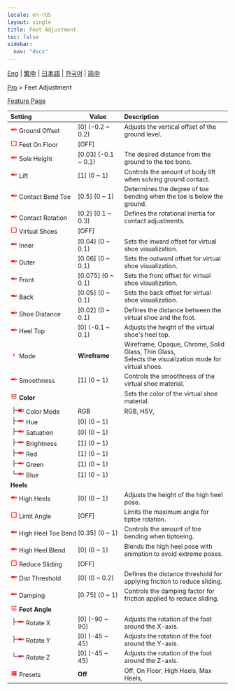 ```yaml
---
locale: en-rUS
layout: single
title: Feet Adjustment
toc: false
sidebar:
  nav: "docs"
---
```

[Eng](/dancexr/menu/2025.4/actor/feet_adjustment) | [繁中](/tw/dancexr/menu/2025.4/actor/feet_adjustment) | [日本語](/jp/dancexr/menu/2025.4/actor/feet_adjustment) | [한국어](/kr/dancexr/menu/2025.4/actor/feet_adjustment) | [简中](/zh/dancexr/menu/2025.4/actor/feet_adjustment)

[Pro](../menu#Pro) > Feet Adjustment



[Feature Page](/dancexr/features/feet_adjustment)

| Setting | Value | Description |
| :--- | --- | :--- |
|<nobr><img src="/images/icon/ic_slider.png" alt="slider icon"/> Ground Offset</nobr>| [0] (-0.2 ~ 0.2) | Adjusts the vertical offset of the ground level.
|<nobr><img src="/images/icon/ic_check_off.png" alt="check off icon"/> Feet On Floor</nobr>| [OFF] | 
|<nobr><img src="/images/icon/ic_slider.png" alt="slider icon"/> Sole Height</nobr>| [0.03] (-0.1 ~ 0.1) | The desired distance from the ground to the toe bone.
|<nobr><img src="/images/icon/ic_slider.png" alt="slider icon"/> Lift</nobr>| [1] (0 ~ 1) | Controls the amount of body lift when solving ground contact.
|<nobr><img src="/images/icon/ic_slider.png" alt="slider icon"/> Contact Bend Toe</nobr>| [0.5] (0 ~ 1) | Determines the degree of toe bending when the toe is below the ground.
|<nobr><img src="/images/icon/ic_slider.png" alt="slider icon"/> Contact Rotation</nobr>| [0.2] (0.1 ~ 0.3) | Defines the rotational inertia for contact adjustments.
|<nobr><img src="/images/icon/ic_check_off.png" alt="check off icon"/> Virtual Shoes</nobr>| [OFF] | 
|<nobr><img src="/images/icon/ic_slider.png" alt="slider icon"/> Inner</nobr>| [0.04] (0 ~ 0.1) | Sets the inward offset for virtual shoe visualization.
|<nobr><img src="/images/icon/ic_slider.png" alt="slider icon"/> Outer</nobr>| [0.06] (0 ~ 0.1) | Sets the outward offset for virtual shoe visualization.
|<nobr><img src="/images/icon/ic_slider.png" alt="slider icon"/> Front</nobr>| [0.075] (0 ~ 0.1) | Sets the front offset for virtual shoe visualization.
|<nobr><img src="/images/icon/ic_slider.png" alt="slider icon"/> Back</nobr>| [0.05] (0 ~ 0.1) | Sets the back offset for virtual shoe visualization.
|<nobr><img src="/images/icon/ic_slider.png" alt="slider icon"/> Shoe Distance</nobr>| [0.02] (0 ~ 0.1) | Defines the distance between the virtual shoe and the foot.
|<nobr><img src="/images/icon/ic_slider.png" alt="slider icon"/> Heel Top</nobr>| [0] (-0.1 ~ 0.1) | Adjusts the height of the virtual shoe's heel top.
|<nobr><img src="/images/icon/ic_chevron.png" alt="chevron icon"/> Mode</nobr>| **Wireframe** | Wireframe, Opaque, Chrome, Solid Glass, Thin Glass, <br/>Selects the visualization mode for virtual shoes. |
|<nobr><img src="/images/icon/ic_slider.png" alt="slider icon"/> Smoothness</nobr>| [1] (0 ~ 1) | Controls the smoothness of the virtual shoe material.
|<nobr><img src="/images/icon/ic_tune.png" alt="tune icon"/> <b>Color</b></nobr>| | Sets the color of the virtual shoe material.
|<nobr><img src="/images/icon/ic_line_t.png"/><img src="/images/icon/ic_toggle_on.png" alt="toggle on icon"/> Color Mode</nobr>| RGB | RGB, HSV, 
|<nobr><img src="/images/icon/ic_line_t.png"/><img src="/images/icon/ic_slider.png" alt="slider icon"/> Hue</nobr>| [0] (0 ~ 1) | 
|<nobr><img src="/images/icon/ic_line_t.png"/><img src="/images/icon/ic_slider.png" alt="slider icon"/> Satuation</nobr>| [0] (0 ~ 1) | 
|<nobr><img src="/images/icon/ic_line_t.png"/><img src="/images/icon/ic_slider.png" alt="slider icon"/> Brightness</nobr>| [1] (0 ~ 1) | 
|<nobr><img src="/images/icon/ic_line_t.png"/><img src="/images/icon/ic_slider.png" alt="slider icon"/> Red</nobr>| [1] (0 ~ 1) | 
|<nobr><img src="/images/icon/ic_line_t.png"/><img src="/images/icon/ic_slider.png" alt="slider icon"/> Green</nobr>| [1] (0 ~ 1) | 
|<nobr><img src="/images/icon/ic_line_l.png"/><img src="/images/icon/ic_slider.png" alt="slider icon"/> Blue</nobr>| [1] (0 ~ 1) | 
|<nobr> <b>Heels</b></nobr>|| 
|<nobr><img src="/images/icon/ic_slider.png" alt="slider icon"/> High Heels</nobr>| [0] (0 ~ 1) | Adjusts the height of the high heel pose.
|<nobr><img src="/images/icon/ic_check_off.png" alt="check off icon"/> Limit Angle</nobr>| [OFF] | Limits the maximum angle for tiptoe rotation.
|<nobr><img src="/images/icon/ic_slider.png" alt="slider icon"/> High Heel Toe Bend</nobr>| [0.35] (0 ~ 1) | Controls the amount of toe bending when tiptoeing.
|<nobr><img src="/images/icon/ic_slider.png" alt="slider icon"/> High Heel Blend</nobr>| [0] (0 ~ 1) | Blends the high heel pose with animation to avoid extreme poses.
|<nobr><img src="/images/icon/ic_check_off.png" alt="check off icon"/> Reduce Sliding</nobr>| [OFF] | 
|<nobr><img src="/images/icon/ic_slider.png" alt="slider icon"/> Dist Threshold</nobr>| [0] (0 ~ 0.2) | Defines the distance threshold for applying friction to reduce sliding.
|<nobr><img src="/images/icon/ic_slider.png" alt="slider icon"/> Damping</nobr>| [0.75] (0 ~ 1) | Controls the damping factor for friction applied to reduce sliding.
|<nobr><img src="/images/icon/ic_tune.png" alt="tune icon"/> <b>Foot Angle</b></nobr>| | 
|<nobr><img src="/images/icon/ic_line_t.png"/><img src="/images/icon/ic_slider.png" alt="slider icon"/> Rotate X</nobr>| [0] (-90 ~ 90) | Adjusts the rotation of the foot around the X-axis.
|<nobr><img src="/images/icon/ic_line_t.png"/><img src="/images/icon/ic_slider.png" alt="slider icon"/> Rotate Y</nobr>| [0] (-45 ~ 45) | Adjusts the rotation of the foot around the Y-axis.
|<nobr><img src="/images/icon/ic_line_l.png"/><img src="/images/icon/ic_slider.png" alt="slider icon"/> Rotate Z</nobr>| [0] (-45 ~ 45) | Adjusts the rotation of the foot around the Z-axis.
|<nobr><img src="/images/icon/ic_list.png" alt="list icon"/> Presets</nobr>| **Off** | Off, On Floor, High Heels, Max Heels,  |
